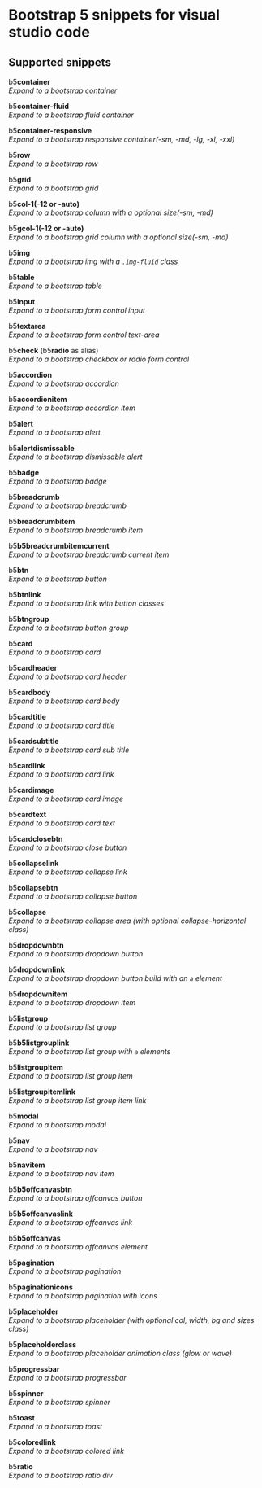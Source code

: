 # Bootstrap 5 snippets for visual studio code

## Supported snippets

b5**container**  
*Expand to a bootstrap container*  
  
b5**container-fluid**  
*Expand to a bootstrap fluid container*  
  
b5**container-responsive**  
*Expand to a bootstrap responsive container(-sm, -md, -lg, -xl, -xxl)*  
  
b5**row**  
*Expand to a bootstrap row*  

b5**grid**  
*Expand to a bootstrap grid*  
  
b5**col-1(-12 or -auto)**  
*Expand to a bootstrap column with a optional size(-sm, -md)*  

b5**gcol-1(-12 or -auto)**  
*Expand to a bootstrap grid column with a optional size(-sm, -md)*  
  
b5**img**  
*Expand to a bootstrap img with a `.img-fluid` class*  
  
b5**table**  
*Expand to a bootstrap table*  
  
b5**input**  
*Expand to a bootstrap form control input*  
  
b5**textarea**  
*Expand to a bootstrap form control text-area*  
  
b5**check** (b5**radio** as alias)  
*Expand to a bootstrap checkbox or radio form control*  
  
b5**accordion**  
*Expand to a bootstrap accordion*  
  
b5**accordionitem**  
*Expand to a bootstrap accordion item*  
  
b5**alert**  
*Expand to a bootstrap alert*  
  
b5**alertdismissable**  
*Expand to a bootstrap dismissable alert*  
  
b5**badge**  
*Expand to a bootstrap badge*  
  
b5**breadcrumb**  
*Expand to a bootstrap breadcrumb*  
  
b5**breadcrumbitem**  
*Expand to a bootstrap breadcrumb item*  
  
b5**b5breadcrumbitemcurrent**  
*Expand to a bootstrap breadcrumb current item*  
  
b5**btn**  
*Expand to a bootstrap button*  
  
b5**btnlink**  
*Expand to a bootstrap link with button classes*  
  
b5**btngroup**  
*Expand to a bootstrap button group*  
  
b5**card**  
*Expand to a bootstrap card*  
  
b5**cardheader**  
*Expand to a bootstrap card header*  
  
b5**cardbody**  
*Expand to a bootstrap card body*  
  
b5**cardtitle**  
*Expand to a bootstrap card title*  
  
b5**cardsubtitle**  
*Expand to a bootstrap card sub title*  
  
b5**cardlink**  
*Expand to a bootstrap card link*  
  
b5**cardimage**  
*Expand to a bootstrap card image*  
  
b5**cardtext**  
*Expand to a bootstrap card text*  
  
b5**cardclosebtn**  
*Expand to a bootstrap close button*  
  
b5**collapselink**  
*Expand to a bootstrap collapse link*  
  
b5**collapsebtn**  
*Expand to a bootstrap collapse button*  
  
b5**collapse**  
*Expand to a bootstrap collapse area (with optional collapse-horizontal class)*  
  
b5**dropdownbtn**  
*Expand to a bootstrap dropdown button*  
  
b5**dropdownlink**  
*Expand to a bootstrap dropdown button build with an `a` element*  
  
b5**dropdownitem**  
*Expand to a bootstrap dropdown item*  
  
b5**listgroup**  
*Expand to a bootstrap list group*  
  
b5**b5listgrouplink**  
*Expand to a bootstrap list group with `a` elements*  
  
b5**listgroupitem**  
*Expand to a bootstrap list group item*  
  
b5**listgroupitemlink**  
*Expand to a bootstrap list group item link*  
  
b5**modal**  
*Expand to a bootstrap modal*  
  
b5**nav**  
*Expand to a bootstrap nav*  
  
b5**navitem**  
*Expand to a bootstrap nav item*  

b5**b5offcanvasbtn**  
*Expand to a bootstrap offcanvas button*  

b5**b5offcanvaslink**  
*Expand to a bootstrap offcanvas link*  

b5**b5offcanvas**  
*Expand to a bootstrap offcanvas element*  
  
b5**pagination**  
*Expand to a bootstrap pagination*  
  
b5**paginationicons**  
*Expand to a bootstrap pagination with icons*  
  
b5**placeholder**  
*Expand to a bootstrap placeholder (with optional col, width, bg and sizes class)*  

b5**placeholderclass**  
*Expand to a bootstrap placeholder animation class (glow or wave)*  

b5**progressbar**  
*Expand to a bootstrap progressbar*  
  
b5**spinner**  
*Expand to a bootstrap spinner*  
  
b5**toast**  
*Expand to a bootstrap toast*  
  
b5**coloredlink**  
*Expand to a bootstrap colored link*  
  
b5**ratio**  
*Expand to a bootstrap ratio div*  